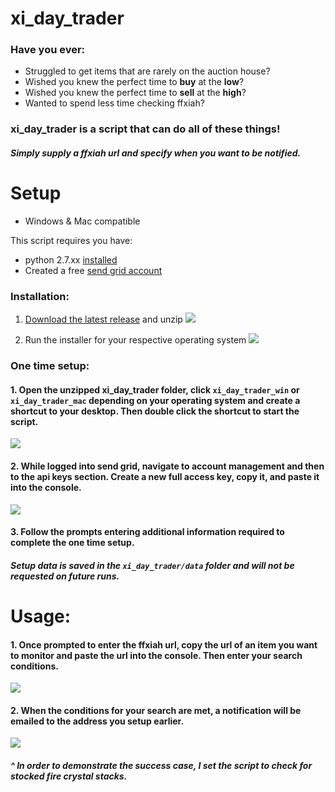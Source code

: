 # xi_day_trader
### Have you ever:
- Struggled to get items that are rarely on the auction house?
- Wished you knew the perfect time to **buy** at the **low**?
- Wished you knew the perfect time to **sell** at the **high**?
- Wanted to spend less time checking ffxiah?

### xi_day_trader is a script that can do all of these things!
##### Simply supply a ffxiah url and specify when you want to be notified.

# Setup
- Windows & Mac compatible

This script requires you have: 
- python 2.7.xx [installed](https://www.python.org/downloads/release/python-2716/)
- Created a free [send grid account](https://signup.sendgrid.com/)

### Installation:
1. [Download the latest release](https://github.com/graulr/xi_day_trader/releases) and unzip
![](https://i.imgur.com/Lvr8U4C.gif)

2. Run the installer for your respective operating system
![](https://i.imgur.com/T3IFkXm.gif)


### One time setup:

#### 1. Open the unzipped xi_day_trader folder, click `xi_day_trader_win` or `xi_day_trader_mac` depending on your operating system and create a shortcut to your desktop.  Then double click the shortcut to start the script.
![](https://i.imgur.com/gwgT0po.gif)

#### 2. While logged into send grid, navigate to account management and then to the api keys section.  Create a new full access key, copy it, and paste it into the console.
![](https://i.imgur.com/nugO3BD.gif)

#### 3. Follow the prompts entering additional information required to complete the one time setup.
##### Setup data is saved in the `xi_day_trader/data` folder and will not be requested on future runs.

# Usage:

#### 1. Once prompted to enter the ffxiah url, copy the url of an item you want to monitor and paste the url into the console.  Then enter your search conditions.
![](https://i.imgur.com/KCvRQdd.gif)

#### 2. When the conditions for your search are met, a notification will be emailed to the address you setup earlier.
![](https://i.imgur.com/dbqbdMo.gif)
##### ^ In order to demonstrate the success case, I set the script to check for stocked fire crystal stacks.
